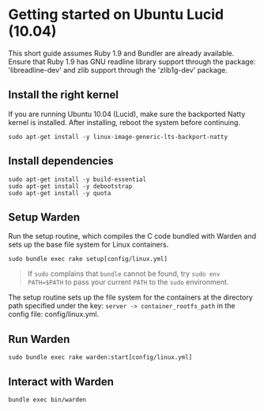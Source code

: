 # Getting started on Ubuntu Lucid (10.04)

This short guide assumes Ruby 1.9 and Bundler are already available. Ensure that
Ruby 1.9 has GNU readline library support through the package: 'libreadline-dev'
and zlib support through the 'zlib1g-dev' package.

## Install the right kernel

If you are running Ubuntu 10.04 (Lucid), make sure the backported Natty
kernel is installed. After installing, reboot the system before
continuing.

```
sudo apt-get install -y linux-image-generic-lts-backport-natty
```

## Install dependencies

```
sudo apt-get install -y build-essential
sudo apt-get install -y debootstrap
sudo apt-get install -y quota
```

## Setup Warden

Run the setup routine, which compiles the C code bundled with Warden and
sets up the base file system for Linux containers.

```
sudo bundle exec rake setup[config/linux.yml]
```

> If `sudo` complains that `bundle` cannot be found, try `sudo
> env PATH=$PATH` to pass your current `PATH` to the `sudo` environment.

The setup routine sets up the file system for the containers at the directory
path specified under the key: `server -> container_rootfs_path` in the
config file: config/linux.yml.

## Run Warden

```
sudo bundle exec rake warden:start[config/linux.yml]
```

## Interact with Warden

```
bundle exec bin/warden
```
